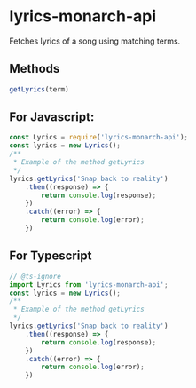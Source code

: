 # lyrics-monarch-api
Fetches lyrics of a song using matching terms.

## Methods
```javascript
getLyrics(term)
```
## For Javascript:
```Javascript
const Lyrics = require('lyrics-monarch-api');
const lyrics = new Lyrics();
/**
 * Example of the method getLyrics
 */
lyrics.getLyrics('Snap back to reality')
    .then((response) => {
        return console.log(response);
    })
    .catch((error) => {
        return console.log(error);
    })
```

## For Typescript
```Typescript
// @ts-ignore
import Lyrics from 'lyrics-monarch-api';
const lyrics = new Lyrics();
/**
 * Example of the method getLyrics
 */
lyrics.getLyrics('Snap back to reality')
    .then((response) => {
        return console.log(response);
    })
    .catch((error) => {
        return console.log(error);
    })
```